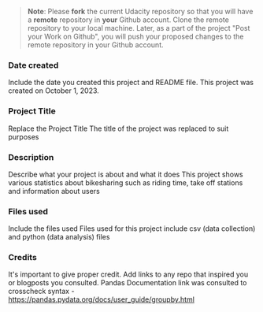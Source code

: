 >**Note**: Please **fork** the current Udacity repository so that you will have a **remote** repository in **your** Github account. Clone the remote repository to your local machine. Later, as a part of the project "Post your Work on Github", you will push your proposed changes to the remote repository in your Github account.

### Date created
Include the date you created this project and README file.
This project was created on October 1, 2023.

### Project Title
Replace the Project Title
The title of the project was replaced to suit purposes 

### Description
Describe what your project is about and what it does
This project shows various statistics about bikesharing such as riding time, take off stations and information about users

### Files used
Include the files used
Files used for this project include csv (data collection) and python (data analysis) files
### Credits
It's important to give proper credit. Add links to any repo that inspired you or blogposts you consulted.
Pandas Documentation link was consulted to crosscheck syntax - https://pandas.pydata.org/docs/user_guide/groupby.html


